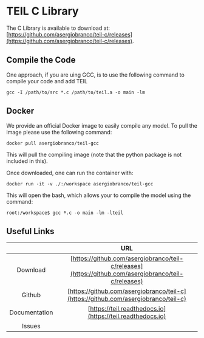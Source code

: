 TEIL C Library
==============

The C Library is available to download at: [https://github.com/asergiobranco/teil-c/releases](https://github.com/asergiobranco/teil-c/releases).

## Compile the Code

One approach, if you are uing GCC, is to use the following command to compile your code and add TEIL

`gcc -I /path/to/src *.c /path/to/teil.a -o main -lm`

## Docker 

We provide an official Docker image to easily compile any model. To pull the image please use the following command:

`docker pull asergiobranco/teil-gcc`

This will pull the compiling image (note that the python package is not included in this). 

Once downloaded, one can run the container with:

`docker run -it -v ./:/workspace asergiobranco/teil-gcc`

This will open the bash, which allows your to compile the model using the command:

`root:/workspace$ gcc ª.c -o main -lm -lteil`


## Useful Links

|               | URL  |
|:-------------:|:----:|
| Download      | [https://github.com/asergiobranco/teil-c/releases](https://github.com/asergiobranco/teil-c/releases) |
| Github        | [https://github.com/asergiobranco/teil-c](https://github.com/asergiobranco/teil-c)  |
| Documentation | [https://teil.readthedocs.io](https://teil.readthedocs.io) 
| Issues        | |